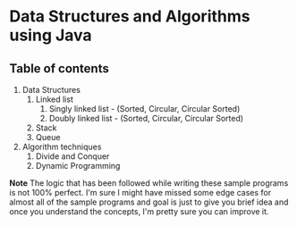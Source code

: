 # Data Structures and Algorithms using Java


## Table of contents
  1. Data Structures
     1.  Linked list
         1. Singly linked list - (Sorted, Circular, Circular Sorted)
         1. Doubly linked list - (Sorted, Circular, Circular Sorted)
     2. Stack
     3. Queue
  2. Algorithm techniques
     1. Divide and Conquer
     2. Dynamic Programming
  
         
         
         
**Note**
The logic that has been followed while writing these sample programs is not 100% perfect.
I'm sure I might have missed some edge cases for almost all of the sample programs and goal is just to give you brief idea and once
you understand the concepts, I'm pretty sure you can improve it.

 
         
